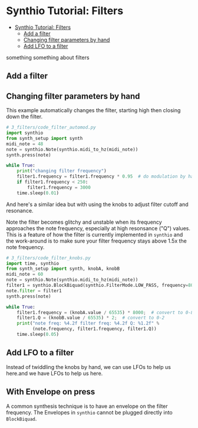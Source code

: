 #
# Synthio Tutorial: Filters

<!--ts-->
   * [Synthio Tutorial: Filters](#synthio-tutorial-filters)
      * [Add a filter](#add-a-filter)
      * [Changing filter parameters by hand](#changing-filter-parameters-by-hand)
      * [Add LFO to a filter](#add-lfo-to-a-filter)

<!-- Created by https://github.com/ekalinin/github-markdown-toc -->
<!-- Added by: tod, at: Wed Mar 12 09:28:31 PDT 2025 -->

<!--te-->

something something about filters

## Add a filter


## Changing filter parameters by hand

This example automatically changes the filter, starting high then closing down the filter.

```py
# 3_filters/code_filter_automod.py
import synthio
from synth_setup import synth
midi_note = 48
note = synthio.Note(synthio.midi_to_hz(midi_note))
synth.press(note)

while True:
    print("changing filter frequency")
    filter1.frequency = filter1.frequency * 0.95  # do modulation by hand
    if filter1.frequency < 250:
        filter1.frequency = 3000
    time.sleep(0.01)
```

And here's a similar idea but with using the knobs to adjust filter cutoff and resonance.

Note the filter becomes glitchy and unstable when its frequency approaches the
note frequency, especially at high resonsance ("Q") values.  This is a feature of how
the filter is currently implemented in `synthio` and the work-around is to make sure your
filter frequency stays above 1.5x the note frequency.

```py
# 3_filters/code_filter_knobs.py
import time, synthio
from synth_setup import synth, knobA, knobB
midi_note = 60
note = synthio.Note(synthio.midi_to_hz(midi_note))
filter1 = synthio.BlockBiquad(synthio.FilterMode.LOW_PASS, frequency=8000, Q=1.0)
note.filter = filter1
synth.press(note)

while True:
    filter1.frequency = (knobA.value / 65535) * 8000;  # convert to 0-8000
    filter1.Q = (knobB.value / 65535) * 2;  # convert to 0-2
    print("note freq: %4.2f filter freq: %4.2f Q: %1.2f" %
          (note.frequency, filter1.frequency, filter1.Q))
    time.sleep(0.05)
```

## Add LFO to a filter

Instead of twiddling the knobs by hand, we can use LFOs to help us here.and we have LFOs to help us here.



## With Envelope on press

A common synthesis technique is to have an envelope on the filter frequency.
The Envelopes in `synthio` cannot be plugged directly into `BlockBiquad`.
